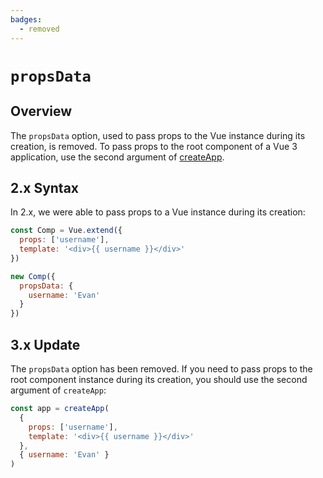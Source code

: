 ```yaml
---
badges:
  - removed
---
```


# `propsData` <MigrationBadges :badges="$frontmatter.badges" />

## Overview

The `propsData` option, used to pass props to the Vue instance during its creation, is removed. To pass props to the root component of a Vue 3 application, use the second argument of [createApp](https://ja.vuejs.org/api/application.html#createapp).

## 2.x Syntax

In 2.x, we were able to pass props to a Vue instance during its creation:

```js
const Comp = Vue.extend({
  props: ['username'],
  template: '<div>{{ username }}</div>'
})

new Comp({
  propsData: {
    username: 'Evan'
  }
})
```

## 3.x Update

The `propsData` option has been removed. If you need to pass props to the root component instance during its creation, you should use the second argument of `createApp`:

```js
const app = createApp(
  {
    props: ['username'],
    template: '<div>{{ username }}</div>'
  },
  { username: 'Evan' }
)
```
